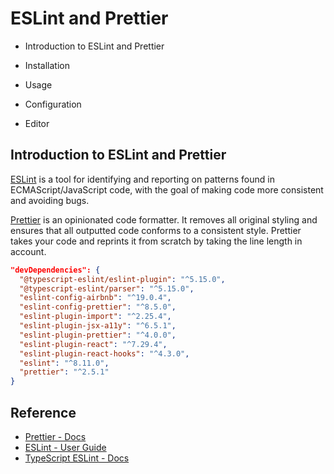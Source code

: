 # ESLint and Prettier

- Introduction to ESLint and Prettier

- Installation
- Usage
- Configuration
- Editor

## Introduction to ESLint and Prettier

[ESLint](https://eslint.org/docs/user-guide/getting-started) is a tool for identifying and reporting on patterns found in ECMAScript/JavaScript code, with the goal of making code more consistent and avoiding bugs.

[Prettier](https://prettier.io/docs/en/index.html) is an opinionated code formatter. It removes all original styling and ensures that all outputted code conforms to a consistent style. Prettier takes your code and reprints it from scratch by taking the line length in account.

```json
"devDependencies": {
  "@typescript-eslint/eslint-plugin": "^5.15.0",
  "@typescript-eslint/parser": "^5.15.0",
  "eslint-config-airbnb": "^19.0.4",
  "eslint-config-prettier": "^8.5.0",
  "eslint-plugin-import": "^2.25.4",
  "eslint-plugin-jsx-a11y": "^6.5.1",
  "eslint-plugin-prettier": "^4.0.0",
  "eslint-plugin-react": "^7.29.4",
  "eslint-plugin-react-hooks": "^4.3.0",
  "eslint": "^8.11.0",
  "prettier": "^2.5.1"
}
```

## Reference

- [Prettier - Docs](https://prettier.io/docs/en/index.html)
- [ESLint - User Guide](https://eslint.org/docs/user-guide)
- [TypeScript ESLint - Docs](https://typescript-eslint.io/docs)

